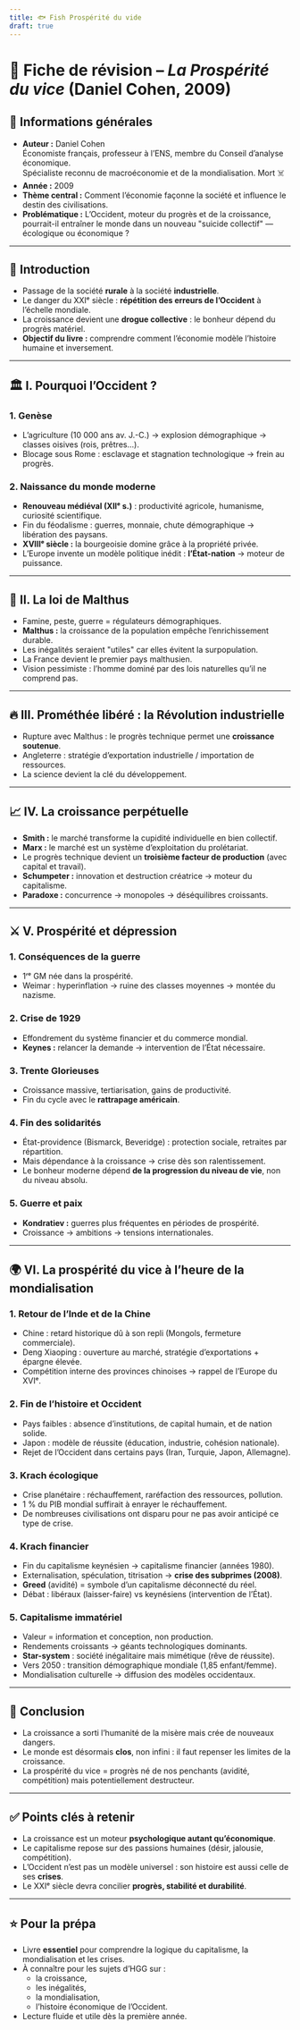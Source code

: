```yaml
---
title: 🐟 Fish Prospérité du vide
draft: true
---
```

# 📘 Fiche de révision – *La Prospérité du vice* (Daniel Cohen, 2009)

## 📖 Informations générales
- **Auteur :** Daniel Cohen  
  Économiste français, professeur à l’ENS, membre du Conseil d’analyse économique.  
  Spécialiste reconnu de macroéconomie et de la mondialisation. Mort ☠️
- **Année :** 2009  
- **Thème central :** Comment l’économie façonne la société et influence le destin des civilisations.  
- **Problématique :** L’Occident, moteur du progrès et de la croissance, pourrait-il entraîner le monde dans un nouveau "suicide collectif" — écologique ou économique ?

---

## 🧩 Introduction
- Passage de la société **rurale** à la société **industrielle**.
- Le danger du XXIᵉ siècle : **répétition des erreurs de l’Occident** à l’échelle mondiale.
- La croissance devient une **drogue collective** : le bonheur dépend du progrès matériel.
- **Objectif du livre :** comprendre comment l’économie modèle l’histoire humaine et inversement.

---

## 🏛️ I. Pourquoi l’Occident ?

### 1. Genèse
- L’agriculture (10 000 ans av. J.-C.) → explosion démographique → classes oisives (rois, prêtres…).
- Blocage sous Rome : esclavage et stagnation technologique → frein au progrès.

### 2. Naissance du monde moderne
- **Renouveau médiéval (XIIᵉ s.)** : productivité agricole, humanisme, curiosité scientifique.
- Fin du féodalisme : guerres, monnaie, chute démographique → libération des paysans.
- **XVIIIᵉ siècle :** la bourgeoisie domine grâce à la propriété privée.
- L’Europe invente un modèle politique inédit : **l’État-nation** → moteur de puissance.

---

## 🌾 II. La loi de Malthus
- Famine, peste, guerre = régulateurs démographiques.  
- **Malthus :** la croissance de la population empêche l’enrichissement durable.  
- Les inégalités seraient "utiles" car elles évitent la surpopulation.  
- La France devient le premier pays malthusien.  
- Vision pessimiste : l’homme dominé par des lois naturelles qu’il ne comprend pas.

---

## 🔥 III. Prométhée libéré : la Révolution industrielle
- Rupture avec Malthus : le progrès technique permet une **croissance soutenue**.  
- Angleterre : stratégie d’exportation industrielle / importation de ressources.  
- La science devient la clé du développement.

---

## 📈 IV. La croissance perpétuelle
- **Smith :** le marché transforme la cupidité individuelle en bien collectif.  
- **Marx :** le marché est un système d’exploitation du prolétariat.  
- Le progrès technique devient un **troisième facteur de production** (avec capital et travail).  
- **Schumpeter :** innovation et destruction créatrice → moteur du capitalisme.
- **Paradoxe :** concurrence → monopoles → déséquilibres croissants.

---

## ⚔️ V. Prospérité et dépression

### 1. Conséquences de la guerre
- 1ʳᵉ GM née dans la prospérité.  
- Weimar : hyperinflation → ruine des classes moyennes → montée du nazisme.

### 2. Crise de 1929
- Effondrement du système financier et du commerce mondial.
- **Keynes :** relancer la demande → intervention de l’État nécessaire.

### 3. Trente Glorieuses
- Croissance massive, tertiarisation, gains de productivité.  
- Fin du cycle avec le **rattrapage américain**.

### 4. Fin des solidarités
- État-providence (Bismarck, Beveridge) : protection sociale, retraites par répartition.  
- Mais dépendance à la croissance → crise dès son ralentissement.  
- Le bonheur moderne dépend **de la progression du niveau de vie**, non du niveau absolu.

### 5. Guerre et paix
- **Kondratiev :** guerres plus fréquentes en périodes de prospérité.
- Croissance → ambitions → tensions internationales.

---

## 🌍 VI. La prospérité du vice à l’heure de la mondialisation

### 1. Retour de l’Inde et de la Chine
- Chine : retard historique dû à son repli (Mongols, fermeture commerciale).
- Deng Xiaoping : ouverture au marché, stratégie d’exportations + épargne élevée.
- Compétition interne des provinces chinoises → rappel de l’Europe du XVIᵉ.

### 2. Fin de l’histoire et Occident
- Pays faibles : absence d’institutions, de capital humain, et de nation solide.
- Japon : modèle de réussite (éducation, industrie, cohésion nationale).
- Rejet de l’Occident dans certains pays (Iran, Turquie, Japon, Allemagne).

### 3. Krach écologique
- Crise planétaire : réchauffement, raréfaction des ressources, pollution.
- 1 % du PIB mondial suffirait à enrayer le réchauffement.  
- De nombreuses civilisations ont disparu pour ne pas avoir anticipé ce type de crise.

### 4. Krach financier
- Fin du capitalisme keynésien → capitalisme financier (années 1980).  
- Externalisation, spéculation, titrisation → **crise des subprimes (2008)**.
- **Greed** (avidité) = symbole d’un capitalisme déconnecté du réel.
- Débat : libéraux (laisser-faire) vs keynésiens (intervention de l’État).

### 5. Capitalisme immatériel
- Valeur = information et conception, non production.  
- Rendements croissants → géants technologiques dominants.  
- **Star-system** : société inégalitaire mais mimétique (rêve de réussite).  
- Vers 2050 : transition démographique mondiale (1,85 enfant/femme).  
- Mondialisation culturelle → diffusion des modèles occidentaux.

---

## 🧭 Conclusion
- La croissance a sorti l’humanité de la misère mais crée de nouveaux dangers.  
- Le monde est désormais **clos**, non infini : il faut repenser les limites de la croissance.  
- La prospérité du vice = progrès né de nos penchants (avidité, compétition) mais potentiellement destructeur.

---

## ✅ Points clés à retenir
- La croissance est un moteur **psychologique autant qu’économique**.  
- Le capitalisme repose sur des passions humaines (désir, jalousie, compétition).  
- L’Occident n’est pas un modèle universel : son histoire est aussi celle de ses **crises**.  
- Le XXIᵉ siècle devra concilier **progrès, stabilité et durabilité**.

---

## ⭐ Pour la prépa
- Livre **essentiel** pour comprendre la logique du capitalisme, la mondialisation et les crises.  
- À connaître pour les sujets d’HGG sur :  
  - la croissance,  
  - les inégalités,  
  - la mondialisation,  
  - l’histoire économique de l’Occident.  
- Lecture fluide et utile dès la première année.